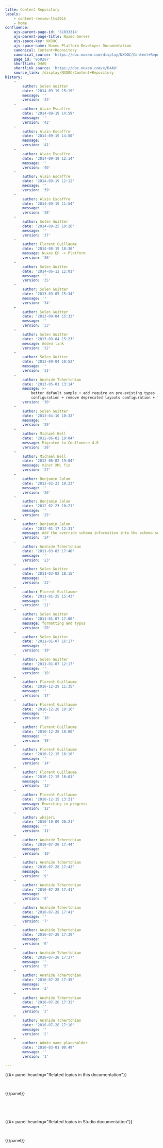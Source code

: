 ```yaml
---
title: Content Repository
labels:
    - content-review-lts2015
    - home
confluence:
    ajs-parent-page-id: '31033314'
    ajs-parent-page-title: Nuxeo Server
    ajs-space-key: NXDOC
    ajs-space-name: Nuxeo Platform Developer Documentation
    canonical: Content+Repository
    canonical_source: 'https://doc.nuxeo.com/display/NXDOC/Content+Repository'
    page_id: '950287'
    shortlink: D4AO
    shortlink_source: 'https://doc.nuxeo.com/x/D4AO'
    source_link: /display/NXDOC/Content+Repository
history:
    - 
        author: Solen Guitter
        date: '2014-09-19 15:19'
        message: ''
        version: '43'
    - 
        author: Alain Escaffre
        date: '2014-09-19 14:59'
        message: ''
        version: '42'
    - 
        author: Alain Escaffre
        date: '2014-09-19 14:50'
        message: ''
        version: '41'
    - 
        author: Alain Escaffre
        date: '2014-09-19 12:14'
        message: ''
        version: '40'
    - 
        author: Alain Escaffre
        date: '2014-09-19 12:12'
        message: ''
        version: '39'
    - 
        author: Alain Escaffre
        date: '2014-09-19 11:54'
        message: ''
        version: '38'
    - 
        author: Solen Guitter
        date: '2014-08-25 10:26'
        message: ''
        version: '37'
    - 
        author: Florent Guillaume
        date: '2014-08-19 18:36'
        message: Nuxeo EP -> Platform
        version: '36'
    - 
        author: Solen Guitter
        date: '2014-06-12 12:01'
        message: ''
        version: '35'
    - 
        author: Solen Guitter
        date: '2013-09-05 15:34'
        message: ''
        version: '34'
    - 
        author: Solen Guitter
        date: '2013-09-04 15:32'
        message: ''
        version: '33'
    - 
        author: Solen Guitter
        date: '2013-09-04 15:23'
        message: Added link
        version: '32'
    - 
        author: Solen Guitter
        date: '2013-09-04 10:52'
        message: ''
        version: '31'
    - 
        author: Anahide Tchertchian
        date: '2013-05-01 13:14'
        message: >-
            better default sample + add require on pre-existing types
            configuration + remove deprecated layouts configuration + format
        version: '30'
    - 
        author: Solen Guitter
        date: '2013-04-10 10:33'
        message: ''
        version: '29'
    - 
        author: Michael Bell
        date: '2012-06-02 19:04'
        message: Migrated to Confluence 4.0
        version: '28'
    - 
        author: Michael Bell
        date: '2012-06-02 19:04'
        message: minor XML fix
        version: '27'
    - 
        author: Benjamin Jalon
        date: '2012-02-23 10:23'
        message: ''
        version: '26'
    - 
        author: Benjamin Jalon
        date: '2012-02-23 10:21'
        message: ''
        version: '25'
    - 
        author: Benjamin Jalon
        date: '2012-01-17 12:31'
        message: Add the override schema information into the schema section
        version: '24'
    - 
        author: Anahide Tchertchian
        date: '2011-03-03 17:40'
        message: ''
        version: '23'
    - 
        author: Solen Guitter
        date: '2011-03-02 18:15'
        message: ''
        version: '22'
    - 
        author: Florent Guillaume
        date: '2011-01-25 15:43'
        message: ''
        version: '21'
    - 
        author: Solen Guitter
        date: '2011-01-07 17:00'
        message: formatting and typos
        version: '20'
    - 
        author: Solen Guitter
        date: '2011-01-07 16:17'
        message: ''
        version: '19'
    - 
        author: Solen Guitter
        date: '2011-01-07 12:17'
        message: ''
        version: '18'
    - 
        author: Florent Guillaume
        date: '2010-12-29 11:35'
        message: ''
        version: '17'
    - 
        author: Florent Guillaume
        date: '2010-12-28 18:16'
        message: ''
        version: '16'
    - 
        author: Florent Guillaume
        date: '2010-12-28 18:00'
        message: ''
        version: '15'
    - 
        author: Florent Guillaume
        date: '2010-12-15 16:18'
        message: ''
        version: '14'
    - 
        author: Florent Guillaume
        date: '2010-12-15 16:01'
        message: ''
        version: '13'
    - 
        author: Florent Guillaume
        date: '2010-12-15 13:21'
        message: Rewriting in progress
        version: '12'
    - 
        author: whajeri
        date: '2010-10-09 20:21'
        message: ''
        version: '11'
    - 
        author: Anahide Tchertchian
        date: '2010-07-28 17:44'
        message: ''
        version: '10'
    - 
        author: Anahide Tchertchian
        date: '2010-07-28 17:42'
        message: ''
        version: '9'
    - 
        author: Anahide Tchertchian
        date: '2010-07-28 17:41'
        message: ''
        version: '8'
    - 
        author: Anahide Tchertchian
        date: '2010-07-28 17:41'
        message: ''
        version: '7'
    - 
        author: Anahide Tchertchian
        date: '2010-07-28 17:39'
        message: ''
        version: '6'
    - 
        author: Anahide Tchertchian
        date: '2010-07-28 17:37'
        message: ''
        version: '5'
    - 
        author: Anahide Tchertchian
        date: '2010-07-28 17:35'
        message: ''
        version: '4'
    - 
        author: Anahide Tchertchian
        date: '2010-07-28 17:32'
        message: ''
        version: '3'
    - 
        author: Anahide Tchertchian
        date: '2010-07-28 17:18'
        message: ''
        version: '2'
    - 
        author: Admin name placeholder
        date: '2010-03-01 00:49'
        message: ''
        version: '1'

---
```

<div class="row" data-equalizer="" data-equalize-on="medium">

<div class="column medium-6">{{#> panel heading="Related topics in this documentation"}}

&nbsp;

{{/panel}}

&nbsp;

&nbsp;

</div>

<div class="column medium-6">{{#> panel heading="Related topics in Studio documentation"}}

&nbsp;

{{/panel}}

&nbsp;

&nbsp;

</div>

</div>